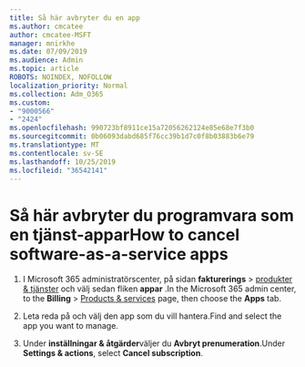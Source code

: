 ```yaml
---
title: Så här avbryter du en app
ms.author: cmcatee
author: cmcatee-MSFT
manager: mnirkhe
ms.date: 07/09/2019
ms.audience: Admin
ms.topic: article
ROBOTS: NOINDEX, NOFOLLOW
localization_priority: Normal
ms.collection: Adm_O365
ms.custom:
- "9000566"
- "2424"
ms.openlocfilehash: 990723bf8911ce15a72056262124e85e68e7f3b0
ms.sourcegitcommit: 0b06093dabd685f76cc39b1d7c0f8b03883b6e79
ms.translationtype: MT
ms.contentlocale: sv-SE
ms.lasthandoff: 10/25/2019
ms.locfileid: "36542141"
---
```

# <a name="how-to-cancel-software-as-a-service-apps"></a><span data-ttu-id="98761-102">Så här avbryter du programvara som en tjänst-appar</span><span class="sxs-lookup"><span data-stu-id="98761-102">How to cancel software-as-a-service apps</span></span> 

1. <span data-ttu-id="98761-103">I Microsoft 365 administratörscenter, på sidan **fakturerings** > [produkter & tjänster](https://go.microsoft.com/fwlink/p/?linkid=842054) och välj sedan fliken **appar** .</span><span class="sxs-lookup"><span data-stu-id="98761-103">In the Microsoft 365 admin center, to the **Billing** > [Products & services](https://go.microsoft.com/fwlink/p/?linkid=842054) page, then choose the **Apps** tab.</span></span>

2. <span data-ttu-id="98761-104">Leta reda på och välj den app som du vill hantera.</span><span class="sxs-lookup"><span data-stu-id="98761-104">Find and select the app you want to manage.</span></span>

3. <span data-ttu-id="98761-105">Under **inställningar & åtgärder**väljer du **Avbryt prenumeration**.</span><span class="sxs-lookup"><span data-stu-id="98761-105">Under **Settings & actions**, select **Cancel subscription**.</span></span>